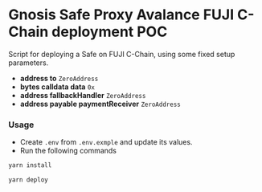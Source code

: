 # Gnosis Safe Proxy Avalance FUJI C-Chain deployment POC

Script for deploying a Safe on FUJI C-Chain, using some fixed setup parameters.

- **address to** `ZeroAddress`
- **bytes calldata data** `0x`
- **address fallbackHandler** `ZeroAddress`
- **address payable paymentReceiver** `ZeroAddress`

### Usage

- Create `.env` from `.env.exmple` and update its values.
- Run the following commands

```bash
yarn install
```

```bash
yarn deploy
```
